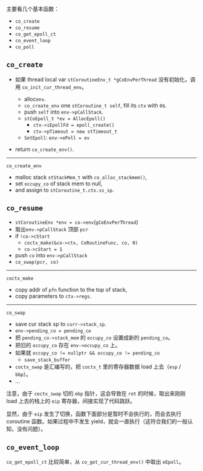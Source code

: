 主要看几个基本函数：

- `co_create`
- `co_resume`
- `co_get_epoll_ct`
- `co_event_loop`
- `co_poll`

## `co_create`

- 如果 thread local var `stCoroutineEnv_t *gCoEnvPerThread` 没有初始化，调用 `co_init_cur_thread_env`。
  - alloc`env`.
  - `co_create_env` one `stCoroutine_t self`, fill its `ctx` with `0`s.
  - push `self` into `env->pCallStack`.
  - `stCoEpoll_t *ev = AllocEpoll()`
    - `ctx->iEpollFd = epoll_create()`
    - `ctx->pTimeout = new stTimeout_t`
  - `SetEpoll`: `env->ePoll = ev`

- return `co_create_env()`.

---

`co_create_env`

- malloc stack `stStackMem_t` with `co_alloc_stackmem()`,
- set `occupy_co` of stack mem to null,
- and assign to `stCoroutine_t.ctx.ss_sp`.

## `co_resume`

- `stCoroutineEnv *env = co->env`(`gCoEnvPerThread`)
- 取出`env->pCallStack` 顶部 `pcr`
- if `!co->cStart`
  - `coctx_make(&co->ctx, CoRoutineFunc, co, 0)`
  - `co->cStart = 1`
- push `co` into `env->pCallStack`
- `co_swap(pcr, co)`

---

`coctx_make`

- copy addr of `pfn` function to the top of stack,
- copy parameters to `ctx->regs`.

---

`co_swap`

- save cur stack sp to `curr->stack_sp`.
- `env->pending_co = pending_co`
- 把 `pending_co->stack_mem` 的 `occupy_co` 设置成新的 `pending_co`。
- 把旧的 `occupy_co` 存在 `env->occupy_co` 上。
- 如果就 `occupy_co != nullptr && occupy_co != pending_co`
  - `save_stack_buffer`
- `coctx_swap` 是汇编写的，把 `coctx_t` 里的寄存器数据 load 上去（`esp` / `bbp`）。
- ...

注意，由于 `coctx_swap` 切的 `ebp` 指针，这会导致在 `ret` 的时候，取出来刚刚 load 上去的栈上的 `eip` 寄存器，间接实现了代码跳跃。

显然，由于 `eip` 发生了切换，函数下面部分是暂时不会执行的，而会去执行 coroutine 函数。如果过程中不发生 yield，就会一直执行（这符合我们的一般认知，没有问题）。

## `co_event_loop`

`co_get_epoll_ct` 比较简单，从 `co_get_cur_thread_env()` 中取出 `eEpoll`。

